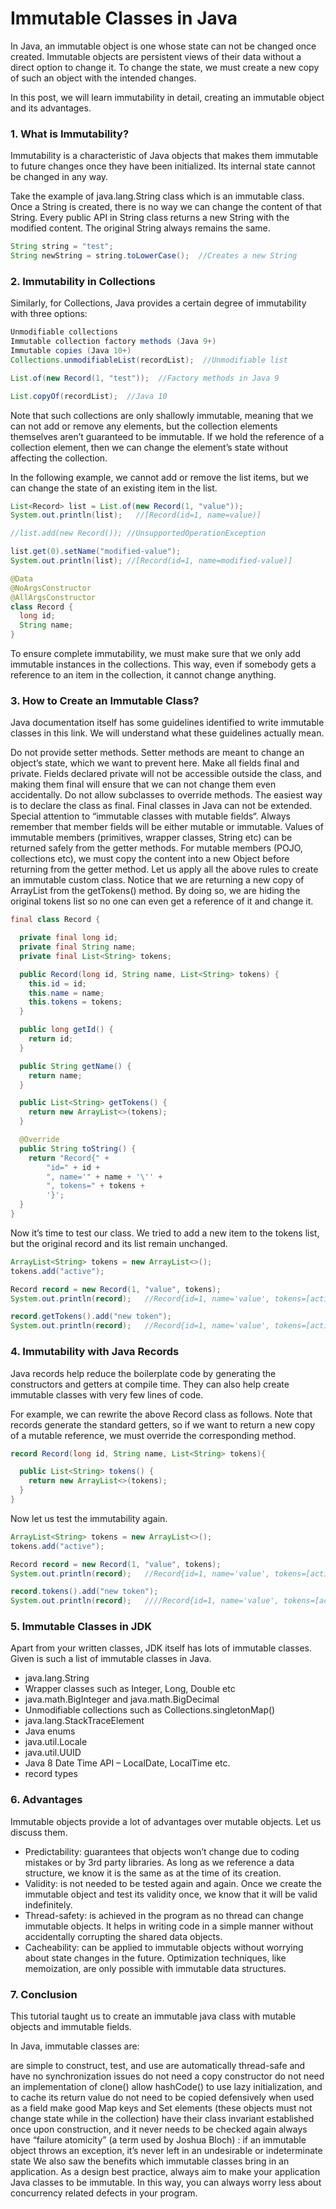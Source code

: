 # Immutable Classes in Java

In Java, an immutable object is one whose state can not be changed once created. Immutable objects are persistent views of their data without a direct option to change it. To change the state, we must create a new copy of such an object with the intended changes. 

In this post, we will learn immutability in detail, creating an immutable object and its advantages.

### 1. What is Immutability?
Immutability is a characteristic of Java objects that makes them immutable to future changes once they have been initialized. Its internal state cannot be changed in any way.

Take the example of java.lang.String class which is an immutable class. Once a String is created, there is no way we can change the content of that String. Every public API in String class returns a new String with the modified content. The original String always remains the same.
```java
String string = "test";
String newString = string.toLowerCase();  //Creates a new String
```
### 2. Immutability in Collections
Similarly, for Collections, Java provides a certain degree of immutability with three options:
```java
Unmodifiable collections
Immutable collection factory methods (Java 9+)
Immutable copies (Java 10+)
Collections.unmodifiableList(recordList);  //Unmodifiable list

List.of(new Record(1, "test"));  //Factory methods in Java 9

List.copyOf(recordList);  //Java 10
```
Note that such collections are only shallowly immutable, meaning that we can not add or remove any elements, but the collection elements themselves aren’t guaranteed to be immutable. If we hold the reference of a collection element, then we can change the element’s state without affecting the collection.

In the following example, we cannot add or remove the list items, but we can change the state of an existing item in the list.
```java
List<Record> list = List.of(new Record(1, "value"));
System.out.println(list);   //[Record(id=1, name=value)]

//list.add(new Record()); //UnsupportedOperationException

list.get(0).setName("modified-value");
System.out.println(list); //[Record(id=1, name=modified-value)]

@Data
@NoArgsConstructor
@AllArgsConstructor
class Record {
  long id;
  String name;
}
```
To ensure complete immutability, we must make sure that we only add immutable instances in the collections. This way, even if somebody gets a reference to an item in the collection, it cannot change anything.

### 3. How to Create an Immutable Class?
Java documentation itself has some guidelines identified to write immutable classes in this link. We will understand what these guidelines actually mean.

Do not provide setter methods. Setter methods are meant to change an object’s state, which we want to prevent here.
Make all fields final and private. Fields declared private will not be accessible outside the class, and making them final will ensure that we can not change them even accidentally.
Do not allow subclasses to override methods. The easiest way is to declare the class as final. Final classes in Java can not be extended.
Special attention to “immutable classes with mutable fields“. Always remember that member fields will be either mutable or immutable. Values of immutable members (primitives, wrapper classes, String etc) can be returned safely from the getter methods. For mutable members (POJO, collections etc), we must copy the content into a new Object before returning from the getter method.
Let us apply all the above rules to create an immutable custom class. Notice that we are returning a new copy of ArrayList from the getTokens() method. By doing so, we are hiding the original tokens list so no one can even get a reference of it and change it.
```java
final class Record {

  private final long id;
  private final String name;
  private final List<String> tokens;

  public Record(long id, String name, List<String> tokens) {
    this.id = id;
    this.name = name;
    this.tokens = tokens;
  }

  public long getId() {
    return id;
  }

  public String getName() {
    return name;
  }

  public List<String> getTokens() {
    return new ArrayList<>(tokens);
  }

  @Override
  public String toString() {
    return "Record{" +
        "id=" + id +
        ", name='" + name + '\'' +
        ", tokens=" + tokens +
        '}';
  }
}
```
Now it’s time to test our class. We tried to add a new item to the tokens list, but the original record and its list remain unchanged.
```java
ArrayList<String> tokens = new ArrayList<>();
tokens.add("active");

Record record = new Record(1, "value", tokens);
System.out.println(record);   //Record{id=1, name='value', tokens=[active]}

record.getTokens().add("new token"); 
System.out.println(record);   //Record{id=1, name='value', tokens=[active]}
```
### 4. Immutability with Java Records
Java records help reduce the boilerplate code by generating the constructors and getters at compile time. They can also help create immutable classes with very few lines of code.

For example, we can rewrite the above Record class as follows. Note that records generate the standard getters, so if we want to return a new copy of a mutable reference, we must override the corresponding method.
```java
record Record(long id, String name, List<String> tokens){

  public List<String> tokens() {
    return new ArrayList<>(tokens);
  }
}
```
Now let us test the immutability again.
```java
ArrayList<String> tokens = new ArrayList<>();
tokens.add("active");

Record record = new Record(1, "value", tokens);
System.out.println(record);   //Record{id=1, name='value', tokens=[active]}

record.tokens().add("new token");
System.out.println(record);   ////Record{id=1, name='value', tokens=[active]}
```
### 5. Immutable Classes in JDK
Apart from your written classes, JDK itself has lots of immutable classes. Given is such a list of immutable classes in Java.

- java.lang.String
- Wrapper classes such as Integer, Long, Double etc
- java.math.BigInteger and java.math.BigDecimal
- Unmodifiable collections such as Collections.singletonMap()
- java.lang.StackTraceElement
- Java enums
- java.util.Locale
- java.util.UUID
- Java 8 Date Time API – LocalDate, LocalTime etc.
- record types
### 6. Advantages
Immutable objects provide a lot of advantages over mutable objects. Let us discuss them.

- Predictability: guarantees that objects won’t change due to coding mistakes or by 3rd party libraries. As long as we reference a data structure, we know it is the same as at the time of its creation.
- Validity: is not needed to be tested again and again. Once we create the immutable object and test its validity once, we know that it will be valid indefinitely.
- Thread-safety: is achieved in the program as no thread can change immutable objects. It helps in writing code in a simple manner without accidentally corrupting the shared data objects.
- Cacheability: can be applied to immutable objects without worrying about state changes in the future. Optimization techniques, like memoization, are only possible with immutable data structures.
### 7. Conclusion
This tutorial taught us to create an immutable java class with mutable objects and immutable fields.

In Java, immutable classes are:

are simple to construct, test, and use
are automatically thread-safe and have no synchronization issues
do not need a copy constructor
do not need an implementation of clone()
allow hashCode() to use lazy initialization, and to cache its return value
do not need to be copied defensively when used as a field
make good Map keys and Set elements (these objects must not change state while in the collection)
have their class invariant established once upon construction, and it never needs to be checked again
always have “failure atomicity” (a term used by Joshua Bloch) : if an immutable object throws an exception, it’s never left in an undesirable or indeterminate state
We also saw the benefits which immutable classes bring in an application. As a design best practice, always aim to make your application Java classes to be immutable. In this way, you can always worry less about concurrency related defects in your program.
